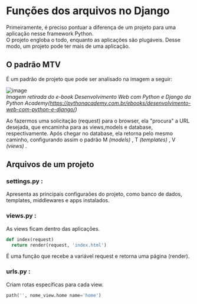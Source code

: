 # Funções dos arquivos no Django

<p>Primeiramente, é preciso pontuar a diferença de um projeto para uma aplicação nesse framework Python.<br>
O projeto engloba o todo, enquanto as aplicações são plugáveis. Desse modo, um projeto pode ter mais de uma aplicação.</p>

## O padrão MTV
É um padrão de projeto que pode ser analisado na imagem a seguir: 

![image](https://user-images.githubusercontent.com/78767309/112981139-267bba80-9131-11eb-9f69-577ce6534f75.png) <br>
_Imagem retirada do e-book Desenvolvimento Web com Python e Django da Python Academy(https://pythonacademy.com.br/ebooks/desenvolvimento-web-com-python-e-django/)_

Ao fazermos uma solicitação (request) para o browser, ela "procura" a URL desejada, que encaminha para as views,models e database, respectivamente.
Após chegar no database, ela retorna pelo mesmo caminho, configurando assim o padrão M _(models)_ , T _(templates)_ , V _(views)_ .

## Arquivos de um projeto 

<h3>settings.py :</h3> Apresenta as principais configuraões do projeto, como banco de dados, templates, middlewares e apps instalados.
<h3>views.py :</h3> As views ficam dentro das aplicações. 

```py
def index(request)
  return render(request, 'index.html')
```

É uma função que recebe a variável request e retorna uma página (render).

<h3>urls.py :</h3> Criam rotas específicas para cada view. 

```py
path('', nome_view.home name='home')
```
